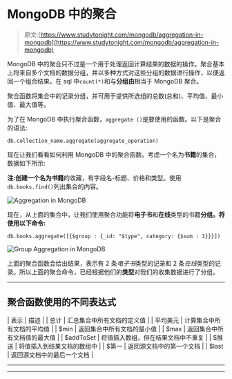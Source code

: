 # MongoDB 中的聚合

> 原文:[https://www.studytonight.com/mongodb/aggregation-in-mongodb](https://www.studytonight.com/mongodb/aggregation-in-mongodb)

MongoDB 中的聚合只不过是一个用于处理返回计算结果的数据的操作。聚合基本上将来自多个文档的数据分组，并以多种方式对这些分组的数据进行操作，以便返回一个组合结果。在 sql 中`count(*)`和与**分组由**相当于 MongoDB 聚合。

聚合函数将集合中的记录分组，并可用于提供所选组的总数(总和)、平均值、最小值、最大值等。

为了在 MongoDB 中执行聚合函数，`aggregate ()`是要使用的函数。以下是聚合的语法:

```
db.collection_name.aggregate(aggregate_operation)
```

现在让我们看看如何利用 MongoDB 中的聚合函数。考虑一个名为**书籍**的集合，数据如下所示:

**注:**创建一个名为**书籍**的收藏，有字段名-标题、价格和类型。使用`db.books.find()`列出集合的内容。

![Aggregation in MongoDB](../Images/15daec09433bfde9a832f097aa8ca0a3.png)

现在，从上面的集合中，让我们使用聚合功能将**电子书**和**在线**类型的书籍**分组。将使用以下命令:**

```
db.books.aggregate([{$group : {_id: "$type", category: {$sum : 1}}}])
```

![Group Aggregation in MongoDB](../Images/a8f50560edf6f526727f7c2ace8ef6c9.png)

上面的聚合函数会给出结果，表示有 2 条*电子书*类型的记录和 2 条*在线*类型的记录。所以上面的聚合命令，已经根据他们的**类型**对我们的收集数据进行了分组。

* * *

## 聚合函数使用的不同表达式

| 表示 | 描述 |
| 总计 | 汇总集合中所有文档的定义值 |
| 平均美元 | 计算集合中所有文档的平均值 |
| $min | 返回集合中所有文档的最小值 |
| $max | 返回集合中所有文档值的最大值 |
| $addToSet | 将值插入数组，但在结果文档中不重复 |
| $推送 | 将值插入到结果文档的数组中 |
| $第一 | 返回源文档中的第一个文档 |
| $last | 返回源文档中的最后一个文档 |

* * *

* * *